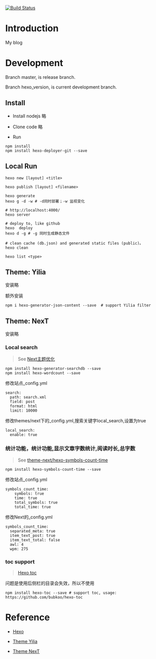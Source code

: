 [![Build Status](https://travis-ci.org/aliceeee/aliceeee.github.io.svg?branch=hexo_version)](https://travis-ci.org/aliceeee/aliceeee.github.io)

# Introduction

My blog

# Development

Branch master, is release branch.

Branch hexo_version, is current development branch.

## Install

- Install nodejs
略

- Clone code
略

- Run 
```
npm install
npm install hexo-deployer-git --save
```

## Local Run

```shell
hexo new [layout] <title>

hexo publish [layout] <filename>

hexo generate
hexo g -d -w # -d同时部署；-w 监视变化

# http://localhost:4000/
hexo server

# deploy to, like github
hexo  deploy
hexo d -g # -g 同时生成静态文件

# clean cache (db.json) and generated static files (public)。
hexo clean

hexo list <type>
```

## Theme: Yilia
安装略

额外安装
```
npm i hexo-generator-json-content --save  # support Yilia filter
```

## Theme: NexT
安装略

### Local search

> See [Next主题优化](https://www.jianshu.com/p/428244cd2caa)
```
npm install hexo-generator-searchdb --save
npm install hexo-wordcount --save
```

修改站点_config.yml
```
search:
  path: search.xml
  field: post
  format: html
  limit: 10000
```

修改themes/next下的_config.yml,搜索关键字local_search,设置为true
```
local_search:
  enable: true
```

### 统计功能，统计功能,显示文章字数统计,阅读时长,总字数

> See [theme-next/hexo-symbols-count-time](https://github.com/theme-next/hexo-symbols-count-time)

```
npm install hexo-symbols-count-time --save
```

修改站点_config.yml
```
symbols_count_time:
    symbols: true
    time: true
    total_symbols: true
    total_time: true
```    

修改Next的_config.yml
```
symbols_count_time:
  separated_meta: true
  item_text_post: true
  item_text_total: false
  awl: 4
  wpm: 275
```

### toc support

>  [Hexo toc](https://github.com/bubkoo/hexo-toc)

问题是使用后侧栏的目录会失效，所以不使用
```
npm install hexo-toc --save # support toc, usage: https://github.com/bubkoo/hexo-toc
```

# Reference

* [Hexo](https://hexo.io/zh-cn/docs/) 

* [Theme Yilia](https://github.com/litten/hexo-theme-yilia)

* [Theme NexT](http://theme-next.iissnan.com/)